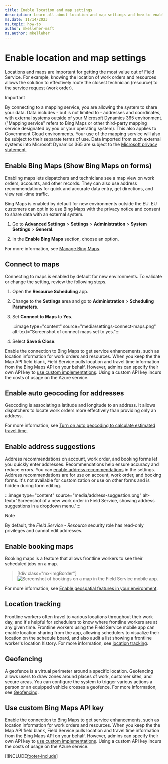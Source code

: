 ```yaml
---
title: Enable location and map settings
description: Learn all about location and map settings and how to enable them in Dynamics 365 Field Service.
ms.date: 11/14/2023
ms.topic: how-to
author: mkelleher-msft
ms.author: mkelleher
---
```


# Enable location and map settings

Locations and maps are important for getting the most value out of Field Service. For example, knowing the location of work orders and resources allows the solution to effectively route the closest technician (resource) to the service request (work order).

> [!IMPORTANT]
> By connecting to a mapping service, you are allowing the system to share your data. Data includes - but is not limited to - addresses and coordinates, with external systems outside of your Microsoft Dynamics 365 environment. ("Mapping service" refers to Bing Maps or other third-party mapping service designated by you or your operating system). This also applies to Government Cloud environments. Your use of the mapping service will also be subject to their separate terms of use. Data imported from such external systems into Microsoft Dynamics 365 are subject to the [Microsoft privacy statement](https://privacy.microsoft.com/privacystatement).

## Enable Bing Maps (Show Bing Maps on forms)

Enabling maps lets dispatchers and technicians see a map view on work orders, accounts, and other records. They can also use address recommendations for quick and accurate data entry, get directions, and view real-time traffic.

Bing Maps is enabled by default for new environments outside the EU. EU customers can opt in to use Bing Maps with the privacy notice and consent to share data with an external system.

1. Go to **Advanced Settings** > **Settings** > **Administration** > **System Settings** > **General**.

1. In the **Enable Bing Maps** section, choose an option.

For more information, see [Manage Bing Maps](/power-platform/admin/manage-bing-maps-organization).

## Connect to maps

Connecting to maps is enabled by default for new environments. To validate or change the setting, review the following steps.

1. Open the **Resource Scheduling** app.

1. Change to the **Settings** area and go to **Administration** > **Scheduling Parameters**.

1. Set **Connect to Maps** to **Yes**.

   :::image type="content" source="media/settings-connect-maps.png" alt-text="Screenshot of connect maps set to yes.":::  

1. Select **Save & Close**.

Enable the connection to Bing Maps to get service enhancements, such as location information for work orders and resources. When you keep the the Map API field blank, Field Service pulls location and travel time information from the Bing Maps API on your behalf. However, admins can specify their own API key to [use custom implementations](/bingmaps/spatial-data-services/data-source-management-api). Using a custom API key incurs the costs of usage on the Azure service.

## Enable auto geocoding for addresses

Geocoding is associating a latitude and longitude to an address. It allows dispatchers to locate work orders more effectively than providing only an address.

For more information, see [Turn on auto geocoding to calculate estimated travel time](turn-on-auto-geocoding.md).

## Enable address suggestions

Address recommendations on account, work order, and booking forms let you quickly enter addresses. Recommendations help ensure accuracy and reduce errors. You can [enable address recommendations](configure-default-settings.md#other-settings) in the settings. Address recommendations are for use on account, work order, and booking forms. It's not available for customization or use on other forms and is hidden during form editing.

:::image type="content" source="media/address-suggestion.png" alt-text="Screenshot of a new work order in Field Service, showing address suggestions in a dropdown menu.":::

> [!NOTE]
> By default, the _Field Service - Resource_ security role has read-only privileges and cannot edit addresses.

## Enable booking maps

Booking maps is a feature that allows frontline workers to see their scheduled jobs on a map.

> [!div class="mx-imgBorder"]
> ![Screenshot of bookings on a map in the Field Service mobile app.](./media/mobile-2020-booking-maps.png)

For more information, see [Enable geospatial features in your environment](/powerapps/maker/canvas-apps/geospatial-overview#enable-the-geospatial-features-for-the-environment).

## Location tracking

Frontline workers often travel to various locations throughout their work day, and it's helpful for schedulers to know where frontline workers are at any given time. Frontline workers using the Field Service mobile app can enable location sharing from the app, allowing schedulers to visualize their location on the schedule board, and also audit a list showing a frontline worker's location history. For more information, see [location tracking](mobile-powerapp-location-auditing.md).

## Geofencing

A geofence is a virtual perimeter around a specific location. Geofencing allows users to draw zones around places of work, customer sites, and secure areas. You can configure the system to trigger various actions a person or an equipped vehicle crosses a geofence. For more information, see [Geofencing](mobile-powerapp-geofence.md).

## Use custom Bing Maps API key

Enable the connection to Bing Maps to get service enhancements, such as location information for work orders and resources. When you keep the the Map API field blank, Field Service pulls location and travel time information from the Bing Maps API on your behalf. However, admins can specify their own API key to [use custom implementations](/bingmaps/spatial-data-services/data-source-management-api). Using a custom API key incurs the costs of usage on the Azure service.

[!INCLUDE[footer-include](../includes/footer-banner.md)]
